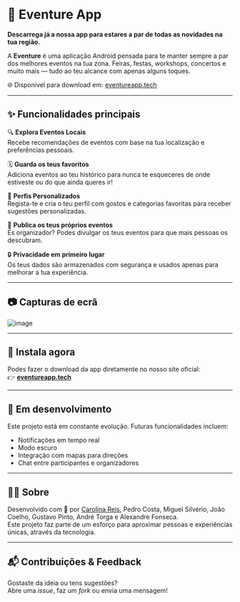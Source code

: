 # 📱 Eventure App

**Descarrega já a nossa app para estares a par de todas as novidades na tua região.**

A **Eventure** é uma aplicação Android pensada para te manter sempre a par dos melhores eventos na tua zona. Feiras, festas, workshops, concertos e muito mais — tudo ao teu alcance com apenas alguns toques.

🌐 Disponível para download em: [eventureapp.tech](https://eventureapp.tech/)

---

## ✨ Funcionalidades principais

🔍 **Explora Eventos Locais**  
Recebe recomendações de eventos com base na tua localização e preferências pessoais.

🗓️ **Guarda os teus favoritos**  
Adiciona eventos ao teu histórico para nunca te esqueceres de onde estiveste ou do que ainda queres ir!

👤 **Perfis Personalizados**  
Regista-te e cria o teu perfil com gostos e categorias favoritas para receber sugestões personalizadas.

📢 **Publica os teus próprios eventos**  
És organizador? Podes divulgar os teus eventos para que mais pessoas os descubram.

🔒 **Privacidade em primeiro lugar**  
Os teus dados são armazenados com segurança e usados apenas para melhorar a tua experiência.

---

## 📷 Capturas de ecrã

![image](https://github.com/user-attachments/assets/aeb111ac-0932-452c-af6e-38950bdec0c1)

---

## 📲 Instala agora

Podes fazer o download da app diretamente no nosso site oficial:  
👉 [**eventureapp.tech**](https://eventureapp.tech/)

---

## 🚀 Em desenvolvimento

Este projeto está em constante evolução. Futuras funcionalidades incluem:
- Notificações em tempo real
- Modo escuro
- Integração com mapas para direções
- Chat entre participantes e organizadores

---

## 👩‍💻 Sobre

Desenvolvido com 💙 por [Carolina Reis](https://github.com/luanacarolinareis), Pedro Costa, Miguel Silvério, João Coelho, Gustavo Pinto, André Torga e Alexandre Fonseca.  
Este projeto faz parte de um esforço para aproximar pessoas e experiências únicas, através da tecnologia.

---

## 📬 Contribuições & Feedback

Gostaste da ideia ou tens sugestões?  
Abre uma _issue_, faz um _fork_ ou envia uma mensagem!
